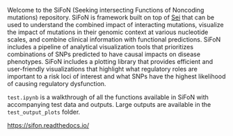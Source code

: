 Welcome to the SiFoN (Seeking intersecting Functions of Noncoding mutations) repository. 
SiFoN is framework built on top of [Sei](https://github.com/FunctionLab/sei-framework) that can be used to understand the combined 
impact of interacting mutations, visualize the impact of mutations in their genomic context at various nucleotide scales, 
and combine clinical information with functional predictions. 
SiFoN includes a pipeline of analytical visualization tools that prioritizes combinations of SNPs predicted to have 
causal impacts on disease phenotypes. SiFoN includes a plotting library that provides efficient and user-friendly visualizations 
that highlight what regulatory roles are important to a risk loci of interest and what SNPs have the highest likelihood of causing regulatory dysfunction. 

`test.ipynb` is a walkthrough of all the functions available in SiFoN with accompanying test data and outputs. Large outputs are available in the `test_output_plots` folder.

https://sifon.readthedocs.io/
